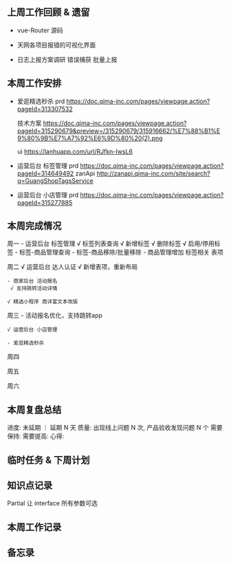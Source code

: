## 上周工作回顾 & 遗留
  - vue-Router 源码
  - 天网各项目报错的可视化界面

  - 日志上报方案调研
    错误捕获
    批量上报

## 本周工作安排
  - 爱逛精选秒杀 
    prd https://doc.qima-inc.com/pages/viewpage.action?pageId=313307532

    技术方案 https://doc.qima-inc.com/pages/viewpage.action?pageId=315290679&preview=/315290679/315916662/%E7%88%B1%E9%80%9B%E7%A7%92%E6%9D%80%20(2).png

    ui https://lanhuapp.com/url/RJfkn-IwsL6
    
  - 运营后台 标签管理 
    prd https://doc.qima-inc.com/pages/viewpage.action?pageId=314649492
    zanApi http://zanapi.qima-inc.com/site/search?q=GuangShopTagsService

  - 运营后台 小店管理
    prd https://doc.qima-inc.com/pages/viewpage.action?pageId=315277885

## 本周完成情况
  周一
    - 运营后台 标签管理 
      √ 标签列表查询
      √ 新增标签
      √ 删除标签
      √ 启用/停用标签
      - 标签-商品管理查询
      - 标签-商品移除/批量移除
      - 商品管理增加 标签相关 表项
    
  周二 
    √ 运营后台 达人认证
     √ 新增表项，重新布局

    - 商家后台 活动报名
     √ 支持跳转活动详情

    √ 精选小程序 商详富文本改版
   
  周三
    - 活动报名优化，支持跳转app

    √ 运营后台 小店管理

    - 爱逛精选秒杀

  周四 
   
  周五

  周六
    
## 本周复盘总结
  进度: 未延期 ｜ 延期 N 天
  质量: 出现线上问题 N 次, 产品验收发现问题 N 个
  需要保持:
  需要提高:
  心得:

## 临时任务 & 下周计划
  
           

## 知识点记录
  Partial<T> 让 interface 所有参数可选

  
## 本周工作记录
  
## 备忘录

